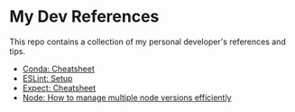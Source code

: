 # My Dev References
This repo contains a collection of my personal developer's references and tips.

- [Conda: Cheatsheet](https://github.com/maevadevs/my-dev-references/blob/master/conda-cheatsheet.md)
- [ESLint: Setup](https://github.com/maevadevs/my-dev-references/blob/master/eslint-setup.md)
- [Expect: Cheatsheet](https://github.com/maevadevs/my-dev-references/blob/master/expect-cheatsheet.md)
- [Node: How to manage multiple node versions efficiently](https://github.com/maevadevs/my-dev-references/blob/master/node-how-to-manage-multiple-node-versions-efficiently.md)
